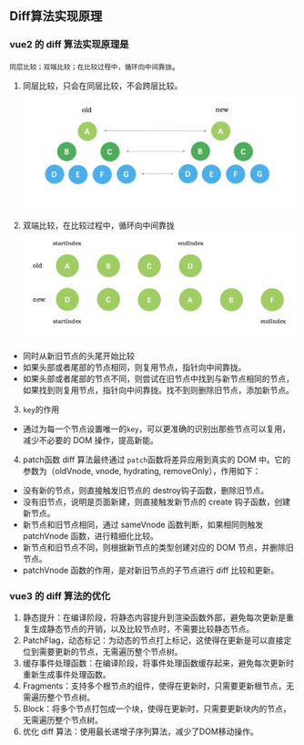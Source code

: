 ## Diff算法实现原理

### vue2 的 diff 算法实现原理是
`同层比较；双端比较；在比较过程中，循环向中间靠拢`。<br>

1. 同层比较，只会在同层比较，不会跨层比较。<br>
![diff](../images/diff1.png)

2. 双端比较，在比较过程中，循环向中间靠拢<br>
![diff1](../images/diff.png)
- 同时从新旧节点的头尾开始比较
- 如果头部或者尾部的节点相同，则复用节点，指针向中间靠拢。
- 如果头部或者尾部的节点不同，则尝试在旧节点中找到与新节点相同的节点，如果找到则复用节点，指针向中间靠拢。找不到则删除旧节点，添加新节点。

3. `key`的作用
- 通过为每一个节点设置唯一的`key`，可以更准确的识别出那些节点可以复用，减少不必要的 DOM 操作，提高新能。

4. patch函数
diff 算法最终通过 `patch`函数将差异应用到真实的 DOM 中。它的参数为（oldVnode, vnode, hydrating, removeOnly），作用如下：
- 没有新的节点，则直接触发旧节点的 destroy钩子函数，删除旧节点。
- 没有旧节点，说明是页面新建，则直接触发新节点的 create 钩子函数，创建新节点。
- 新节点和旧节点相同，通过 sameVnode 函数判断，如果相同则触发 patchVnode 函数，进行精细化比较。
- 新节点和旧节点不同，则根据新节点的类型创建对应的 DOM 节点，并删除旧节点。
- patchVnode 函数的作用，是对新旧节点的子节点进行 diff 比较和更新。

### vue3 的 diff 算法的优化
1. 静态提升：在编译阶段，将静态内容提升到渲染函数外部，避免每次更新是重复生成静态节点的开销，以及比较节点时，不需要比较静态节点。
2. PatchFlag，动态标记：为动态的节点打上标记，这使得在更新是可以直接定位到需要更新的节点，无需遍历整个节点树。
3. 缓存事件处理函数：在编译阶段，将事件处理函数缓存起来，避免每次更新时重新生成事件处理函数。
4. Fragments：支持多个根节点的组件，使得在更新时，只需要更新根节点，无需遍历整个节点树。
5. Block：将多个节点打包成一个块，使得在更新时，只需要更新块内的节点，无需遍历整个节点树。
6. 优化 diff 算法：使用最长递增子序列算法，减少了DOM移动操作。